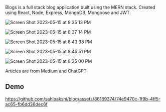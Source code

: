 Blogs is a full stack blog application built using the MERN stack. Created using React, Node, Express, MongoDB, Mongoose and JWT.

![Screen Shot 2023-05-15 at 8 35 13 PM](https://github.com/sahlbakshi/blog/assets/86169374/07a05bf9-b9cc-434b-b7dc-03d7fb5ce46b)

![Screen Shot 2023-05-15 at 8 37 14 PM](https://github.com/sahlbakshi/blog/assets/86169374/832cf732-8afc-4445-88fa-cc5739dbc2b6)

![Screen Shot 2023-05-15 at 8 43 38 PM](https://github.com/sahlbakshi/blog/assets/86169374/e64cc4c4-ba56-4ebb-8283-03e1f4982ae4)

![Screen Shot 2023-05-15 at 8 45 51 PM](https://github.com/sahlbakshi/blog/assets/86169374/2c51f9e9-4866-4b4f-9498-9a9095f2d336)

![Screen Shot 2023-05-15 at 8 35 00 PM](https://github.com/sahlbakshi/blog/assets/86169374/cdea2852-e779-4823-867a-ede4b533af9d)

Articles are from Medium and ChatGPT

## Demo

https://github.com/sahlbakshi/blog/assets/86169374/74e9470c-1f9b-4ff5-ac65-fb6dd36dec6f


